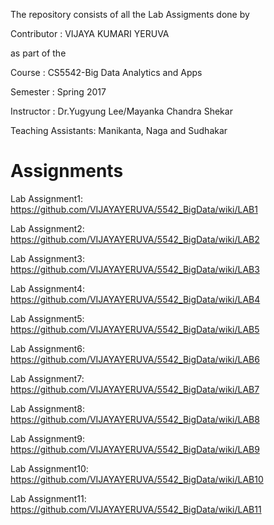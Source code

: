 The repository consists of all the Lab Assigments done by

Contributor : VIJAYA KUMARI YERUVA

as part of the

Course : CS5542-Big Data Analytics and Apps

Semester : Spring 2017

Instructor : Dr.Yugyung Lee/Mayanka Chandra Shekar

Teaching Assistants: Manikanta, Naga and Sudhakar


# Assignments

Lab Assignment1: https://github.com/VIJAYAYERUVA/5542_BigData/wiki/LAB1

Lab Assignment2: https://github.com/VIJAYAYERUVA/5542_BigData/wiki/LAB2

Lab Assignment3: https://github.com/VIJAYAYERUVA/5542_BigData/wiki/LAB3

Lab Assignment4: https://github.com/VIJAYAYERUVA/5542_BigData/wiki/LAB4

Lab Assignment5: https://github.com/VIJAYAYERUVA/5542_BigData/wiki/LAB5

Lab Assignment6: https://github.com/VIJAYAYERUVA/5542_BigData/wiki/LAB6

Lab Assignment7: https://github.com/VIJAYAYERUVA/5542_BigData/wiki/LAB7

Lab Assignment8: https://github.com/VIJAYAYERUVA/5542_BigData/wiki/LAB8

Lab Assignment9: https://github.com/VIJAYAYERUVA/5542_BigData/wiki/LAB9

Lab Assignment10: https://github.com/VIJAYAYERUVA/5542_BigData/wiki/LAB10

Lab Assignment11: https://github.com/VIJAYAYERUVA/5542_BigData/wiki/LAB11
